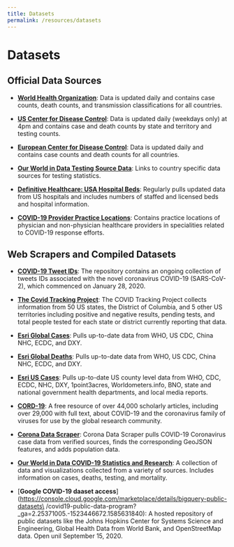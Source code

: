 ```yaml
---
title: Datasets
permalink: /resources/datasets
---
```


# Datasets

## Official Data Sources

+ [**World Health Organization**](https://www.who.int/emergencies/diseases/novel-coronavirus-2019/situation-reports): Data is updated daily and contains case counts, death counts, and transmission classifications for all countries.

+ [**US Center for Disease Control**](https://www.cdc.gov/coronavirus/2019-ncov/cases-updates/index.html): Data is updated daily (weekdays only) at 4pm and contains case and death counts by state and territory and testing counts.

+ [**European Center for Disease Control**](https://www.ecdc.europa.eu/en/geographical-distribution-2019-ncov-cases): Data is updated daily and contains case counts and death counts for all countries.

+ [**Our World in Data Testing Source Data**](https://ourworldindata.org/coronavirus-testing-source-data): Links to country specific data sources for testing statistics.

+ [**Definitive Healthcare: USA Hospital Beds**](https://coronavirus-disasterresponse.hub.arcgis.com/datasets/definitivehc::definitive-healthcare-usa-hospital-beds?geometry=98.086%2C-16.820%2C-123.047%2C72.123): Regularly pulls updated data from US hospitals and includes numbers of staffed and licensed beds and hospital information.

+ [**COVID-19 Provider Practice Locations**](https://www.arcgis.com/home/item.html?id=6afcaeb7549f4390b07224a0be01b3a6): Contains practice locations of physician and non-physician healthcare providers in specialities related to COVID-19 response efforts.

## Web Scrapers and Compiled Datasets 
+ [**COVID-19 Tweet IDs**](https://github.com/echen102/COVID-19-TweetIDs): The repository contains an ongoing collection of tweets IDs associated with the novel coronavirus COVID-19 (SARS-CoV-2), which commenced on January 28, 2020.

+ [**The Covid Tracking Project**](https://covidtracking.com/): The COVID Tracking Project collects information from 50 US states, the District of Columbia, and 5 other US territories including positive and negative results, pending tests, and total people tested for each state or district currently reporting that data.

+ [**Esri Global Cases**](https://coronavirus-disasterresponse.hub.arcgis.com/datasets/bbb2e4f589ba40d692fab712ae37b9ac_1?geometry=119.260%2C-38.069%2C-101.873%2C63.033): Pulls up-to-date data from WHO, US CDC, China NHC, ECDC, and DXY.

+ [**Esri Global Deaths**](https://coronavirus-disasterresponse.hub.arcgis.com/datasets/bbb2e4f589ba40d692fab712ae37b9ac_0?geometry=119.260%2C-38.069%2C-101.873%2C63.033): Pulls up-to-date data from WHO, US CDC, China NHC, ECDC, and DXY.

+ [**Esri US Cases**](https://coronavirus-disasterresponse.hub.arcgis.com/datasets/628578697fb24d8ea4c32fa0c5ae1843_0/data?geometry=98.337%2C-19.609%2C-122.795%2C71.199&page=10): Pulls up-to-date US county level data from WHO, CDC, ECDC, NHC, DXY, 1point3acres, Worldometers.info, BNO, state and national government health departments, and local media reports.

+ [**CORD-19**](https://pages.semanticscholar.org/coronavirus-research): A free resource of over 44,000 scholarly articles, including over 29,000 with full text, about COVID-19 and the coronavirus family of viruses for use by the global research community.

+ [**Corona Data Scraper**](https://coronadatascraper.com/#home): Corona Data Scraper pulls COVID-19 Coronavirus case data from verified sources, finds the corresponding GeoJSON features, and adds population data.

+ [**Our World in Data COVID-19 Statistics and Research**](https://ourworldindata.org/coronavirus): A collection of data and visualizations collected from a variety of sources. Includes information on cases, deaths, testing, and mortality.

+ [**Google COVID-19 daaset access**](https://console.cloud.google.com/marketplace/details/bigquery-public-datasets\
/covid19-public-data-program?_ga=2.25371005.-1523446672.1585631840): A hosted repository of public datasets like the Johns Hopkins Center for Systems Science and Engineering, Global Health Data from World Bank, and OpenStreetMap data. Open unil September 15, 2020.